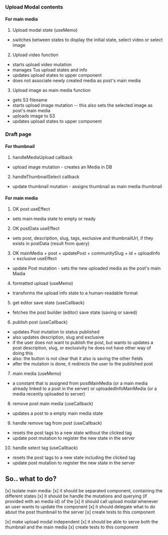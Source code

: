 ### Upload Modal contents

#### For main media

1. Upload modal state (useMemo)

- switches between states to display the initial state, select video or select image

2. Upload video function

- starts upload video mutation
- manages Tus upload states and info
- updates upload states to upper component
- does not associate newly created media as post's main media

3. Upload image as main media function

- gets S3 filename
- starts upload image mutation -- this also sets the selected image as post's main media
- uploads image to S3
- updates upload states to upper component

### Draft page

#### For thumbnail

1. handleMediaUpload callback

- upload image mutation - creates an Media in DB

2. handleThumbnailSelect callback

- update thumbnail mutation - assigns thumbnail as main media thumbnail

#### For main media

1. OK post useEffect

- sets main media state to empty or ready

2. OK postData useEffect

- sets post, description, slug, tags, exclusive and thumbnailUrl, if they exists in postData (result from query)

3. OK mainMedia + post + updatePost + communitySlug + id + uploadInfo + exclusive useEffect

- update Post mutation - sets the new uploaded media as the post's main Madia

4. formatted upload (useMemo)

- transforms the upload info state to a human-readable format

5. get editor save state (useCallback)

- fetches the post builder (editor) save state (saving or saved)

6. publish post (useCallback)

- updates Post mutation to status published
- also updates description, slug and exclusive
- if the user does not want to publish the post, but wants to updates a post description, slug, or exclusivity he does not have other way of doing this
- also: the button is not clear that it also is saving the other fields
- after the mutation is done, it redirects the user to the published post

7. main media (useMemo)

- a constant that is assigned from postMainMedia (or a main media already linked to a post in the server) or uploadedInfoMainMedia (or a media recently uploaded to server)

8. remove post main media (useCallback)

- updates a post to a empty main media state

9. handle remove tag from post (useCallback)

- resets the post tags to a new state without the clicked tag
- update post mutation to register the new state in the server

10. handle select tag (useCallback)

- resets the post tags to a new state including the clicked tag
- update post mutation to register the new state in the server

## So.. what to do?

[x] isolate main media:
[x] it should be separated component, containing the different states
[x] it should be handle the mutations and querying (if provided with an media id) of the
[x] it should call upload modal whenever an user wants to update the component
[x] it should delegate what to do about the post thumbnail to the server
[x] create tests to this component

[x] make upload modal independent
[x] it should be able to serve both the thumbnail and the main media
[x] create tests to this component
